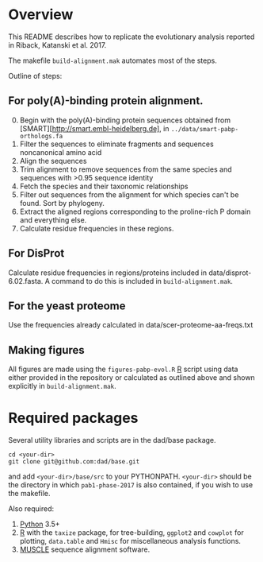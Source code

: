 # Overview

This README describes how to replicate the evolutionary analysis reported in Riback, Katanski et al. 2017.

The makefile `build-alignment.mak` automates most of the steps.

Outline of steps:

## For poly(A)-binding protein alignment.
0. Begin with the poly(A)-binding protein sequences obtained from [SMART][http://smart.embl-heidelberg.de], in `../data/smart-pabp-orthologs.fa`
1. Filter the sequences to eliminate fragments and sequences noncanonical amino acid
2. Align the sequences
3. Trim alignment to remove sequences from the same species and sequences with >0.95 sequence identity
4. Fetch the species and their taxonomic relationships
5. Filter out sequences from the alignment for which species can't be found. Sort by phylogeny.
6. Extract the aligned regions corresponding to the proline-rich P domain and everything else.
7. Calculate residue frequencies in these regions.

## For DisProt
Calculate residue frequencies in regions/proteins included in data/disprot-6.02.fasta. A command to do this is included in `build-alignment.mak`.

## For the yeast proteome
Use the frequencies already calculated in data/scer-proteome-aa-freqs.txt

## Making figures
All figures are made using the `figures-pabp-evol.R` [R] script using data either provided in the repository or calculated as outlined above and shown explicitly in `build-alignment.mak`.


# Required packages

Several utility libraries and scripts are in the dad/base package.
```
cd <your-dir> 
git clone git@github.com:dad/base.git
```
and add `<your-dir>/base/src` to your PYTHONPATH. `<your-dir>` should be the directory in which `pab1-phase-2017` is also contained, if you wish to use the makefile.

Also required: 

1. [Python](python.org) 3.5+
1. [R] with the `taxize` package, for tree-building, `ggplot2` and `cowplot` for plotting, `data.table` and `Hmisc` for miscellaneous analysis functions.
1. [MUSCLE](http://www.drive5.com/muscle/) sequence alignment software.

[R]: http://r-project.org
